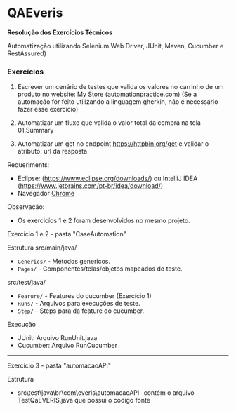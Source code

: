 # QAEveris

**Resolução dos Exercícios Técnicos**

Automatização utilizando Selenium Web Driver, JUnit, Maven, Cucumber e RestAssured)

### Exercícios

1. Escrever um cenário de testes que valida os valores no carrinho de um produto no website: My Store (automationpractice.com) (Se a automação for feito utilizando a
linguagem gherkin, não é necessário fazer esse exercício)

2. Automatizar um fluxo que valida o valor total da compra na tela 01.Summary

3. Automatizar um get no endpoint https://httpbin.org/get e validar o atributo: url da resposta


Requeriments:
- Eclipse: (https://www.eclipse.org/downloads/) ou IntelliJ IDEA (https://www.jetbrains.com/pt-br/idea/download/) 
- Navegador [Chrome](https://www.google.com/intl/pt-BR_ALL/chrome/)

Observação:
 - Os exercicíos 1 e 2 foram desenvolvidos no mesmo projeto.

Exercício 1 e 2 - pasta "CaseAutomation"

Estrutura
src/main/java/
 - `Generics/` - Métodos genericos.
 - `Pages/` - Componentes/telas/objetos mapeados do teste.

 src/test/java/
 - `Fearure/` - Features do cucumber (Exercício 1)
 - `Runs/` - Arquivos para execuções de teste.
 - `Step/` - Steps para da feature do cucumber.

Execução
 - JUnit: Arquivo RunUnit.java
 - Cucumber: Arquivo RunCucumber

---------------------------------------------------------------------------------------------------------------------------------------------------------------------------------
Exercício 3 - pasta "automacaoAPI"

Estrutura
 - src\test\java\br\com\everis\automacaoAPI- contém o arquivo TestQaEVERIS.java que possui o código fonte


 
